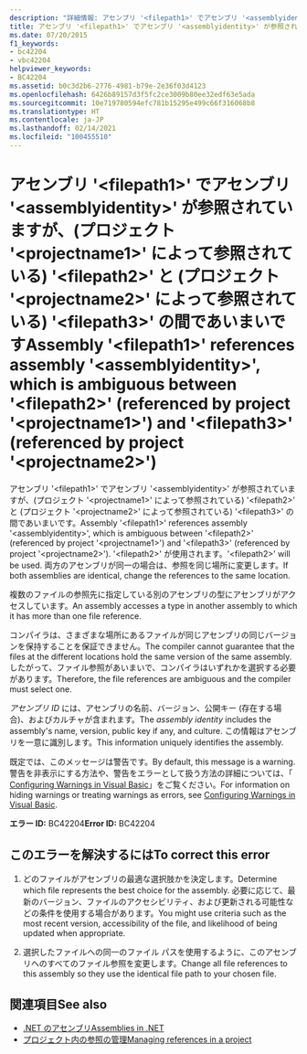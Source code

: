 ```yaml
---
description: "詳細情報: アセンブリ '<filepath1>' でアセンブリ '<assemblyidentity>' が参照されていますが、(プロジェクト '<projectname1>' によって参照されている) '<filepath2>' と (プロジェクト '<projectname2>' によって参照されている) '<filepath3>' の間であいまいです"
title: アセンブリ '<filepath1>' でアセンブリ '<assemblyidentity>' が参照されていますが、(プロジェクト '<projectname1>' によって参照されている) '<filepath2>' と (プロジェクト '<projectname2>' によって参照されている) '<filepath3>' の間であいまいです
ms.date: 07/20/2015
f1_keywords:
- bc42204
- vbc42204
helpviewer_keywords:
- BC42204
ms.assetid: b0c3d2b6-2776-4981-b79e-2e36f03d4123
ms.openlocfilehash: 6426b89157d3f5fc2ce3009b80ee32edf63e5ada
ms.sourcegitcommit: 10e719780594efc781b15295e499c66f316068b8
ms.translationtype: HT
ms.contentlocale: ja-JP
ms.lasthandoff: 02/14/2021
ms.locfileid: "100455510"
---
```

# <a name="assembly-filepath1-references-assembly-assemblyidentity-which-is-ambiguous-between-filepath2-referenced-by-project-projectname1-and-filepath3-referenced-by-project-projectname2"></a><span data-ttu-id="20a54-103">アセンブリ '\<filepath1>' でアセンブリ '\<assemblyidentity>' が参照されていますが、(プロジェクト '\<projectname1>' によって参照されている) '\<filepath2>' と (プロジェクト '\<projectname2>' によって参照されている) '\<filepath3>' の間であいまいです</span><span class="sxs-lookup"><span data-stu-id="20a54-103">Assembly '\<filepath1>' references assembly '\<assemblyidentity>', which is ambiguous between '\<filepath2>' (referenced by project '\<projectname1>') and '\<filepath3>' (referenced by project '\<projectname2>')</span></span>

<span data-ttu-id="20a54-104">アセンブリ '\<filepath1>' でアセンブリ '\<assemblyidentity>' が参照されていますが、(プロジェクト '\<projectname1>' によって参照されている) '\<filepath2>' と (プロジェクト '\<projectname2>' によって参照されている) '\<filepath3>' の間であいまいです。</span><span class="sxs-lookup"><span data-stu-id="20a54-104">Assembly '\<filepath1>' references assembly '\<assemblyidentity>', which is ambiguous between '\<filepath2>' (referenced by project '\<projectname1>') and '\<filepath3>' (referenced by project '\<projectname2>').</span></span> <span data-ttu-id="20a54-105">'\<filepath2>' が使用されます。</span><span class="sxs-lookup"><span data-stu-id="20a54-105">'\<filepath2>' will be used.</span></span> <span data-ttu-id="20a54-106">両方のアセンブリが同一の場合は、参照を同じ場所に変更します。</span><span class="sxs-lookup"><span data-stu-id="20a54-106">If both assemblies are identical, change the references to the same location.</span></span>  
  
 <span data-ttu-id="20a54-107">複数のファイルの参照先に指定している別のアセンブリの型にアセンブリがアクセスしています。</span><span class="sxs-lookup"><span data-stu-id="20a54-107">An assembly accesses a type in another assembly to which it has more than one file reference.</span></span>  
  
 <span data-ttu-id="20a54-108">コンパイラは、さまざまな場所にあるファイルが同じアセンブリの同じバージョンを保持することを保証できません。</span><span class="sxs-lookup"><span data-stu-id="20a54-108">The compiler cannot guarantee that the files at the different locations hold the same version of the same assembly.</span></span> <span data-ttu-id="20a54-109">したがって、ファイル参照があいまいで、コンパイラはいずれかを選択する必要があります。</span><span class="sxs-lookup"><span data-stu-id="20a54-109">Therefore, the file references are ambiguous and the compiler must select one.</span></span>  
  
 <span data-ttu-id="20a54-110">*アセンブリ ID* には、アセンブリの名前、バージョン、公開キー (存在する場合)、およびカルチャが含まれます。</span><span class="sxs-lookup"><span data-stu-id="20a54-110">The *assembly identity* includes the assembly's name, version, public key if any, and culture.</span></span> <span data-ttu-id="20a54-111">この情報はアセンブリを一意に識別します。</span><span class="sxs-lookup"><span data-stu-id="20a54-111">This information uniquely identifies the assembly.</span></span>  
  
 <span data-ttu-id="20a54-112">既定では、このメッセージは警告です。</span><span class="sxs-lookup"><span data-stu-id="20a54-112">By default, this message is a warning.</span></span> <span data-ttu-id="20a54-113">警告を非表示にする方法や、警告をエラーとして扱う方法の詳細については、「 [Configuring Warnings in Visual Basic](/visualstudio/ide/configuring-warnings-in-visual-basic)」をご覧ください。</span><span class="sxs-lookup"><span data-stu-id="20a54-113">For information on hiding warnings or treating warnings as errors, see [Configuring Warnings in Visual Basic](/visualstudio/ide/configuring-warnings-in-visual-basic).</span></span>  
  
 <span data-ttu-id="20a54-114">**エラー ID:** BC42204</span><span class="sxs-lookup"><span data-stu-id="20a54-114">**Error ID:** BC42204</span></span>  
  
## <a name="to-correct-this-error"></a><span data-ttu-id="20a54-115">このエラーを解決するには</span><span class="sxs-lookup"><span data-stu-id="20a54-115">To correct this error</span></span>  
  
1. <span data-ttu-id="20a54-116">どのファイルがアセンブリの最適な選択肢かを決定します。</span><span class="sxs-lookup"><span data-stu-id="20a54-116">Determine which file represents the best choice for the assembly.</span></span> <span data-ttu-id="20a54-117">必要に応じて、最新のバージョン、ファイルのアクセシビリティ、および更新される可能性などの条件を使用する場合があります。</span><span class="sxs-lookup"><span data-stu-id="20a54-117">You might use criteria such as the most recent version, accessibility of the file, and likelihood of being updated when appropriate.</span></span>  
  
2. <span data-ttu-id="20a54-118">選択したファイルへの同一のファイル パスを使用するように、このアセンブリへのすべてのファイル参照を変更します。</span><span class="sxs-lookup"><span data-stu-id="20a54-118">Change all file references to this assembly so they use the identical file path to your chosen file.</span></span>  
  
## <a name="see-also"></a><span data-ttu-id="20a54-119">関連項目</span><span class="sxs-lookup"><span data-stu-id="20a54-119">See also</span></span>

- [<span data-ttu-id="20a54-120">.NET のアセンブリ</span><span class="sxs-lookup"><span data-stu-id="20a54-120">Assemblies in .NET</span></span>](../../standard/assembly/index.md)
- [<span data-ttu-id="20a54-121">プロジェクト内の参照の管理</span><span class="sxs-lookup"><span data-stu-id="20a54-121">Managing references in a project</span></span>](/visualstudio/ide/managing-references-in-a-project)
